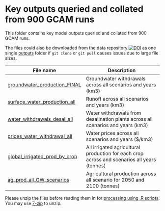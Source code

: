 # Key outputs queried and collated from 900 GCAM runs 

This folder contains key model outputs queried and collated from 900 GCAM runs. 

The files could also be downloaded from the data repository [![DOI](https://zenodo.org/badge/DOI/10.5281/zenodo.6480465.svg)](https://doi.org/10.5281/zenodo.6480465) as one single [outputs](https://zenodo.org/record/6480465/files/outputs-all.7z?download=1) folder  if `git clone` or `git pull` causes issues due to large file sizes. 

| File name | Description |
|--|--|
| [groundwater_production_FINAL](./groundwater_production_FINAL.7z)   | Groundwater withdrawals across all scenarios and years (km3) |
| [surface_water_production_all](./surface_water_production_all.7z)   | Runoff across all scenarios and years (km3) |
| [water_withdrawals_desal_all](./water_withdrawals_desal_all.7z)    | Water withdrawals from desalination plants across all scenarios and years (km3) |
| [prices_water_withdrawal_all](./prices_water_withdrawal_all.7z)    | Water prices across all scenarios and years ($/km3) |
| [global_irrigated_prod_by_crop](./global_irrigated_prod_by_crop.7z)  | All irrigated agricultural production for each crop across and scenarios all years (tonnes) |
| [ag_prod_all_GW_scenarios](./ag_prod_all_GW_scenarios.7z)       | Agricultural production across all scenario for 2050 and 2100 (tonnes) |

Please unzip the files before reading them in for [processing using .R scripts](../../processing/). You may use [7-zip](https://www.7-zip.org/) to unzip. 

